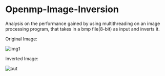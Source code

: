 # Openmp-Image-Inversion
Analysis on the performance gained by using multithreading on an image processing program, that takes in a bmp file(8-bit) as input and inverts it.

Original Image:

![img1](https://user-images.githubusercontent.com/103360527/176725364-64fa0a7c-f361-4912-873a-a99fddf32c40.jpg)

Inverted Image:

![out](https://user-images.githubusercontent.com/103360527/176725121-375089ec-75aa-4279-8d2c-4e13ac71f972.jpg)
